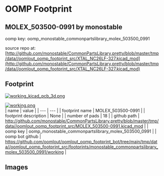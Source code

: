 # OOMP Footprint  
## MOLEX_503500-0991  by monostable  
  
oomp key: oomp_monostable_commonpartslibrary_molex_503500_0991  
  
source repo at: [http://github.com/monostable/CommonPartsLibrary.pretty/blob/master/tmp/data//oomlout_oomp_footprint_src/XTAL_NC26LF-327.kicad_mod](http://github.com/monostable/CommonPartsLibrary.pretty/blob/master/tmp/data//oomlout_oomp_footprint_src/XTAL_NC26LF-327.kicad_mod)  
## Footprint  
  
[![working_kicad_pcb_3d.png](working_kicad_pcb_3d_600.png)](working_kicad_pcb_3d.png)  
  
[![working.png](working_600.png)](working.png)  
| name | value | 
| --- | --- | 
| footprint name | MOLEX_503500-0991 | 
| footprint description | None | 
| number of pads | 18 | 
| github path | http://github.com/monostable/CommonPartsLibrary.pretty/blob/master/tmp/data//oomlout_oomp_footprint_src/MOLEX_503500-0991.kicad_mod | 
| oomp key | oomp_monostable_commonpartslibrary_molex_503500_0991 | 
| oomp bot github | https://github.com/oomlout/oomlout_oomp_footprint_bot/tree/main/tmp/data//oomlout_oomp_footprint_src/footprints/monostable_commonpartslibrary_molex_503500_0991/working | 
## Images  
